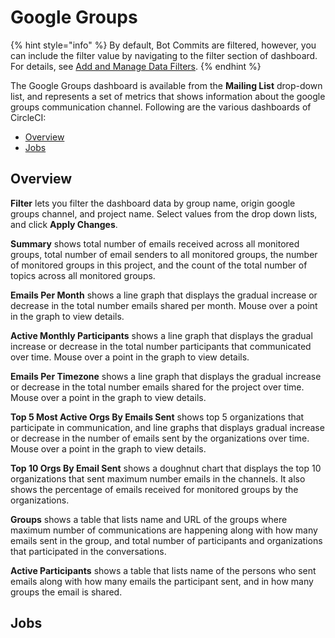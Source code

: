 # Google Groups

{% hint style="info" %}
By default, Bot Commits are filtered, however, you can include the filter value by navigating to the filter section of dashboard. For details, see [Add and Manage Data Filters](../../../filter-data/add-and-manage-data-filters.md).
{% endhint %}

The Google Groups dashboard is available from the **Mailing List** drop-down list, and represents a set of metrics that shows information about the google groups communication channel. Following are the various dashboards of CircleCI:

* [Overview](google-groups.md#overview)
* [Jobs](google-groups.md#jobs)

## Overview

**Filter** lets you filter the dashboard data by group name, origin google groups channel, and project name. Select values from the drop down lists, and click **Apply Changes**.

**Summary** shows total number of emails received across all monitored groups, total number of email senders to all monitored groups, the number of monitored groups in this project, and the count of the total number of topics across all monitored groups.

**Emails Per Month** shows a line graph that displays the gradual increase or decrease in the total number emails shared per month. Mouse over a point in the graph to view details.

**Active Monthly Participants** shows a line graph that displays the gradual increase or decrease in the total number participants that communicated over time. Mouse over a point in the graph to view details.

**Emails Per Timezone** shows a line graph that displays the gradual increase or decrease in the total number emails shared for the project over time. Mouse over a point in the graph to view details.

**Top 5 Most Active Orgs By Emails Sent** shows top 5 organizations that participate in communication, and line graphs that displays gradual increase or decrease in the number of emails sent by the organizations over time. Mouse over a point in the graph to view details.

**Top 10 Orgs By Email Sent** shows a doughnut chart that displays the top 10 organizations that sent maximum number emails in the channels. It also shows the percentage of emails received for monitored groups by the organizations.

**Groups** shows a table that lists name and URL of the groups where maximum number of communications are happening along with how many emails sent in the group, and total number of participants and organizations that participated in the conversations.

**Active Participants** shows a table that lists name of the persons who sent emails along with how many emails the participant sent, and in how many groups the email is shared.

## Jobs

